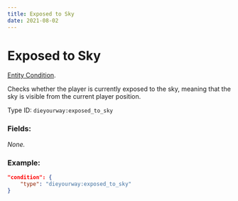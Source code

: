 ```yaml
---
title: Exposed to Sky
date: 2021-08-02
---
```

# Exposed to Sky

[Entity Condition](../entity_conditions.md).

Checks whether the player is currently exposed to the sky, meaning that the sky is visible from the current player position.

Type ID: `dieyourway:exposed_to_sky`

### Fields:

_None._

### Example:
```json
"condition": {
    "type": "dieyourway:exposed_to_sky"
}
```